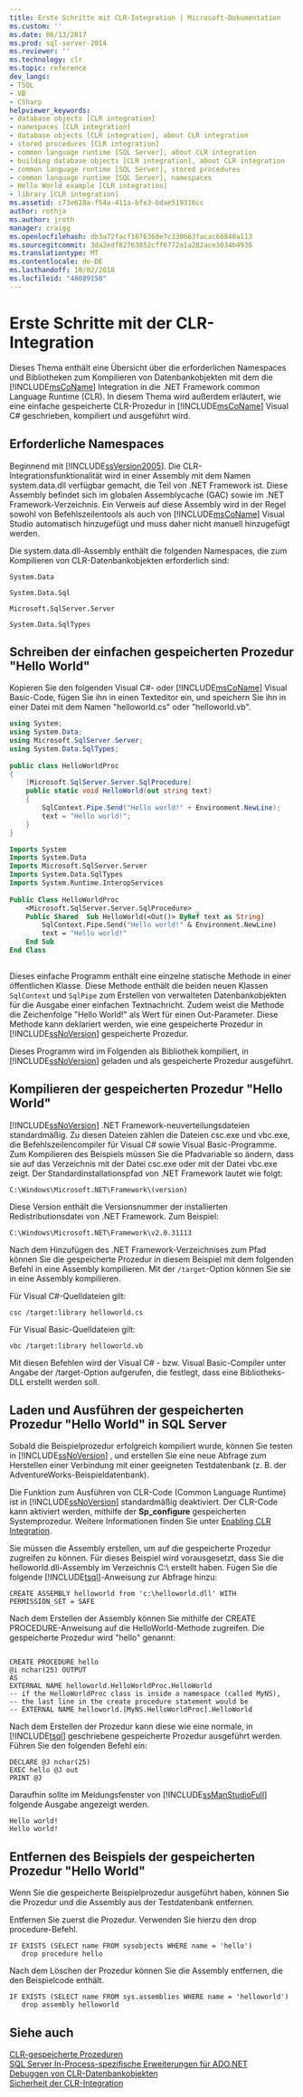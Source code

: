 ```yaml
---
title: Erste Schritte mit CLR-Integration | Microsoft-Dokumentation
ms.custom: ''
ms.date: 06/13/2017
ms.prod: sql-server-2014
ms.reviewer: ''
ms.technology: clr
ms.topic: reference
dev_langs:
- TSQL
- VB
- CSharp
helpviewer_keywords:
- database objects [CLR integration]
- namespaces [CLR integration]
- database objects [CLR integration], about CLR integration
- stored procedures [CLR integration]
- common language runtime [SQL Server], about CLR integration
- building database objects [CLR integration], about CLR integration
- common language runtime [SQL Server], stored procedures
- common language runtime [SQL Server], namespaces
- Hello World example [CLR integration]
- library [CLR integration]
ms.assetid: c73e628a-f54a-411a-bfe3-6dae519316cc
author: rothja
ms.author: jroth
manager: craigg
ms.openlocfilehash: db3a72facf1676360e7c338663facac66840a113
ms.sourcegitcommit: 3da2edf82763852cff6772a1a282ace3034b4936
ms.translationtype: MT
ms.contentlocale: de-DE
ms.lasthandoff: 10/02/2018
ms.locfileid: "48089150"
---
```

# <a name="getting-started-with-clr-integration"></a>Erste Schritte mit der CLR-Integration
  Dieses Thema enthält eine Übersicht über die erforderlichen Namespaces und Bibliotheken zum Kompilieren von Datenbankobjekten mit dem die [!INCLUDE[msCoName](../../../includes/ssnoversion-md.md)] Integration in die .NET Framework common Language Runtime (CLR). In diesem Thema wird außerdem erläutert, wie eine einfache gespeicherte CLR-Prozedur in [!INCLUDE[msCoName](../../../includes/msconame-md.md)] Visual C# geschrieben, kompiliert und ausgeführt wird.  
  
## <a name="required-namespaces"></a>Erforderliche Namespaces  
 Beginnend mit [!INCLUDE[ssVersion2005](../../../includes/ssnoversion-md.md)]. Die CLR-Integrationsfunktionalität wird in einer Assembly mit dem Namen system.data.dll verfügbar gemacht, die Teil von .NET Framework ist. Diese Assembly befindet sich im globalen Assemblycache (GAC) sowie im .NET Framework-Verzeichnis. Ein Verweis auf diese Assembly wird in der Regel sowohl von Befehlszeilentools als auch von [!INCLUDE[msCoName](../../../includes/msconame-md.md)] Visual Studio automatisch hinzugefügt und muss daher nicht manuell hinzugefügt werden.  
  
 Die system.data.dll-Assembly enthält die folgenden Namespaces, die zum Kompilieren von CLR-Datenbankobjekten erforderlich sind:  
  
 `System.Data`  
  
 `System.Data.Sql`  
  
 `Microsoft.SqlServer.Server`  
  
 `System.Data.SqlTypes`  
  
## <a name="writing-a-simple-hello-world-stored-procedure"></a>Schreiben der einfachen gespeicherten Prozedur "Hello World"  
 Kopieren Sie den folgenden Visual C#- oder [!INCLUDE[msCoName](../../../includes/msconame-md.md)] Visual Basic-Code, fügen Sie ihn in einen Texteditor ein, und speichern Sie ihn in einer Datei mit dem Namen "helloworld.cs" oder "helloworld.vb".  
  
```csharp  
using System;  
using System.Data;  
using Microsoft.SqlServer.Server;  
using System.Data.SqlTypes;  
  
public class HelloWorldProc  
{  
    [Microsoft.SqlServer.Server.SqlProcedure]  
    public static void HelloWorld(out string text)  
    {  
        SqlContext.Pipe.Send("Hello world!" + Environment.NewLine);  
        text = "Hello world!";  
    }  
}  
```  
  
```vb  
Imports System  
Imports System.Data  
Imports Microsoft.SqlServer.Server  
Imports System.Data.SqlTypes  
Imports System.Runtime.InteropServices  
  
Public Class HelloWorldProc  
    <Microsoft.SqlServer.Server.SqlProcedure> _   
    Public Shared  Sub HelloWorld(<Out()> ByRef text as String)  
        SqlContext.Pipe.Send("Hello world!" & Environment.NewLine)  
        text = "Hello world!"  
    End Sub  
End Class  
  
```  
  
 Dieses einfache Programm enthält eine einzelne statische Methode in einer öffentlichen Klasse. Diese Methode enthält die beiden neuen Klassen `SqlContext` und `SqlPipe` zum Erstellen von verwalteten Datenbankobjekten für die Ausgabe einer einfachen Textnachricht. Zudem weist die Methode die Zeichenfolge "Hello World!" als Wert für einen Out-Parameter. Diese Methode kann deklariert werden, wie eine gespeicherte Prozedur in [!INCLUDE[ssNoVersion](../../../includes/tsql-md.md)] gespeicherte Prozedur.  
  
 Dieses Programm wird im Folgenden als Bibliothek kompiliert, in [!INCLUDE[ssNoVersion](../../../includes/ssnoversion-md.md)] geladen und als gespeicherte Prozedur ausgeführt.  
  
## <a name="compiling-the-hello-world-stored-procedure"></a>Kompilieren der gespeicherten Prozedur "Hello World"  
 [!INCLUDE[ssNoVersion](../../../includes/msconame-md.md)] .NET Framework-neuverteilungsdateien standardmäßig. Zu diesen Dateien zählen die Dateien csc.exe und vbc.exe, die Befehlszeilencompiler für Visual C# sowie Visual Basic-Programme. Zum Kompilieren des Beispiels müssen Sie die Pfadvariable so ändern, dass sie auf das Verzeichnis mit der Datei csc.exe oder mit der Datei vbc.exe zeigt. Der Standardinstallationspfad von .NET Framework lautet wie folgt:  
  
```  
C:\Windows\Microsoft.NET\Framework\(version)  
```  
  
 Diese Version enthält die Versionsnummer der installierten Redistributionsdatei von .NET Framework. Zum Beispiel:  
  
```  
C:\Windows\Microsoft.NET\Framework\v2.0.31113  
```  
  
 Nach dem Hinzufügen des .NET Framework-Verzeichnises zum Pfad können Sie die gespeicherte Prozedur in diesem Beispiel mit dem folgenden Befehl in eine Assembly kompilieren. Mit der `/target`-Option können Sie sie in eine Assembly kompilieren.  
  
 Für Visual C#-Quelldateien gilt:  
  
```  
csc /target:library helloworld.cs   
```  
  
 Für Visual Basic-Quelldateien gilt:  
  
```  
vbc /target:library helloworld.vb  
```  
  
 Mit diesen Befehlen wird der Visual C# - bzw. Visual Basic-Compiler unter Angabe der /target-Option aufgerufen, die festlegt, dass eine Bibliotheks-DLL erstellt werden soll.  
  
## <a name="loading-and-running-the-hello-world-stored-procedure-in-sql-server"></a>Laden und Ausführen der gespeicherten Prozedur "Hello World" in SQL Server  
 Sobald die Beispielprozedur erfolgreich kompiliert wurde, können Sie testen in [!INCLUDE[ssNoVersion](../../../includes/ssmanstudiofull-md.md)] , und erstellen Sie eine neue Abfrage zum Herstellen einer Verbindung mit einer geeigneten Testdatenbank (z. B. der AdventureWorks-Beispieldatenbank).  
  
 Die Funktion zum Ausführen von CLR-Code (Common Language Runtime) ist in [!INCLUDE[ssNoVersion](../../../includes/ssnoversion-md.md)] standardmäßig deaktiviert. Der CLR-Code kann aktiviert werden, mithilfe der **Sp_configure** gespeicherten Systemprozedur. Weitere Informationen finden Sie unter [Enabling CLR Integration](../clr-integration-enabling.md).  
  
 Sie müssen die Assembly erstellen, um auf die gespeicherte Prozedur zugreifen zu können. Für dieses Beispiel wird vorausgesetzt, dass Sie die helloworld.dll-Assembly im Verzeichnis C:\ erstellt haben. Fügen Sie die folgende [!INCLUDE[tsql](../../../includes/tsql-md.md)]-Anweisung zur Abfrage hinzu:  
  
```  
CREATE ASSEMBLY helloworld from 'c:\helloworld.dll' WITH PERMISSION_SET = SAFE  
```  
  
 Nach dem Erstellen der Assembly können Sie mithilfe der CREATE PROCEDURE-Anweisung auf die HelloWorld-Methode zugreifen. Die gespeicherte Prozedur wird "hello" genannt:  
  
```  
  
CREATE PROCEDURE hello  
@i nchar(25) OUTPUT  
AS  
EXTERNAL NAME helloworld.HelloWorldProc.HelloWorld  
-- if the HelloWorldProc class is inside a namespace (called MyNS),  
-- the last line in the create procedure statement would be  
-- EXTERNAL NAME helloworld.[MyNS.HelloWorldProc].HelloWorld  
```  
  
 Nach dem Erstellen der Prozedur kann diese wie eine normale, in [!INCLUDE[tsql](../../../includes/tsql-md.md)] geschriebene gespeicherte Prozedur ausgeführt werden. Führen Sie den folgenden Befehl ein:  
  
```  
DECLARE @J nchar(25)  
EXEC hello @J out  
PRINT @J  
```  
  
 Daraufhin sollte im Meldungsfenster von [!INCLUDE[ssManStudioFull](../../../includes/ssmanstudiofull-md.md)] folgende Ausgabe angezeigt werden.  
  
```  
Hello world!  
Hello world!  
```  
  
## <a name="removing-the-hello-world-stored-procedure-sample"></a>Entfernen des Beispiels der gespeicherten Prozedur "Hello World"  
 Wenn Sie die gespeicherte Beispielprozedur ausgeführt haben, können Sie die Prozedur und die Assembly aus der Testdatenbank entfernen.  
  
 Entfernen Sie zuerst die Prozedur. Verwenden Sie hierzu den drop procedure-Befehl.  
  
```  
IF EXISTS (SELECT name FROM sysobjects WHERE name = 'hello')  
   drop procedure hello  
```  
  
 Nach dem Löschen der Prozedur können Sie die Assembly entfernen, die den Beispielcode enthält.  
  
```  
IF EXISTS (SELECT name FROM sys.assemblies WHERE name = 'helloworld')  
   drop assembly helloworld  
```  
  
## <a name="see-also"></a>Siehe auch  
 [CLR-gespeicherte Prozeduren](../../../database-engine/dev-guide/clr-stored-procedures.md)   
 [SQL Server In-Process-spezifische Erweiterungen für ADO.NET](../../clr-integration-data-access-in-process-ado-net/sql-server-in-process-specific-extensions-to-ado-net.md)   
 [Debuggen von CLR-Datenbankobjekten](../debugging-clr-database-objects.md)   
 [Sicherheit der CLR-Integration](../security/clr-integration-security.md)  
  
  
